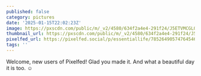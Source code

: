 ```yaml
---
published: false
category: pictures
date: '2025-01-15T22:02:23Z'
image: https://pxscdn.com/public/m/_v2/4580/634f2a4e4-291f24/J5ETVMCGLOvR/6SKqvt9OPlXNZ6gVDV23hvQ6323yW7PB4Iia6lnN.jpg
thumbnail_url: https://pxscdn.com/public/m/_v2/4580/634f2a4e4-291f24/J5ETVMCGLOvR/6SKqvt9OPlXNZ6gVDV23hvQ6323yW7PB4Iia6lnN_thumb.jpg
pixelfed_url: https://pixelfed.social/p/essentiallife/785264905747645469
tags: ''
---
```


Welcome, new users of Pixelfed! Glad you made it. And what a beautiful day it is too. ☺️